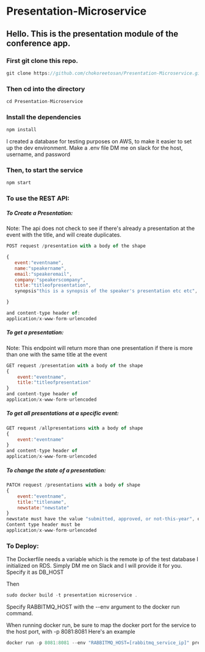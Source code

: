 # Presentation-Microservice

## Hello. This is the presentation module of the conference app.

### First git clone this repo.

```javascript
git clone https://github.com/chokoreetosan/Presentation-Microservice.git

```
### Then cd into the directory

```javascript
cd Presentation-Microservice
```
### Install the dependencies

```javascript
npm install
```

I created a database for testing purposes on AWS, to make it easier to set up the dev environment.
Make a .env file
DM me on slack for the host, username, and password

### Then, to start the service

```javascript
npm start
```

### To use the REST API:

##### To Create a Presentation:
Note: The api does not check to see if there's already a presentation at the event with the title, and will create duplicates.
```javascript
POST request /presentation with a body of the shape

{
   event:"eventname",
   name:"speakername",
   email:"speakeremail",
   company:"speakerscompany",
   title:"titleofpresentation",
   synopsis"this is a synopsis of the speaker's presentation etc etc",

}

and content-type header of:
application/x-www-form-urlencoded

```


##### To get a presentation:
Note: This endpoint will return more than one presentation if there is more than one with the same title at the event
```javascript
GET request /presentation with a body of the shape
{
    event:"eventname",
    title:"titleofpresentation"
}
and content-type header of 
application/x-www-form-urlencoded

```

##### To get all presentations at a specific event:
```javascript
GET request /allpresentations with a body of shape
{
    event:"eventname"
}
and content-type header of 
application/x-www-form-urlencoded
```

##### To change the state of a presentation:
```javascript
PATCH request /presentations with a body of shape
{
    event:"eventname",
    title:"titlename",
    newstate:"newstate"
}
newstate must have the value "submitted, approved, or not-this-year", or the endpoint will do nothing
Content type header must be
application/x-www-form-urlencoded
```


### To Deploy:

The Dockerfile needs a variable which is the remote ip of the test database I initialized on RDS. Simply DM me on Slack and I will provide it for you. Specify it as DB_HOST

Then 
```javascript
sudo docker build -t presentation microservice .
```


Specify RABBITMQ_HOST with the --env argument to the docker run command.

When running docker run, be sure to map the docker port for the service to the host port, with -p 8081:8081
Here's an example
```javascript
docker run -p 8081:8081 --env "RABBITMQ_HOST=[rabbitmq_service_ip]" presentationmicroservice:latest
```